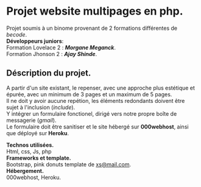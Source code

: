 Projet  website multipages en php.
==================================
Projet soumis à un binome provenant de 2 formations différentes de _becode_.
<br/>**Développeurs juniors**:
<br/>Formation Lovelace 2 : **_Morgane Meganck_**.
<br/>Formation Jhonson 2 : **_Ajay Shinde_**.

Déscription du projet.
----------------------
A partir d'un site existant, le repenser, avec une approche plus estétique et épurée, avec un minimum de 3 pages et un maximum de 5 pages.
<br/>Il ne doit y avoir aucune repétion, les éléments  redondants doivent être sujet à l'inclusion (_include_).
<br/>Y intégrer un formulaire fonctionel, dirigé vers notre propre boîte de messagerie (_gmail_).
<br/>Le formulaire doit être sanitiser et le site hébergé sur **000webhost**, ainsi que déployé sur **Heroku**. 

**Technos utilisées.**
<br/>Html, css, Js, php
<br/>**Frameworks et template.**
<br/>Bootstrap, pink donuts template de xs@mail.com.
<br/>**Hébergement.**
<br/>000webhost, Heroku.

